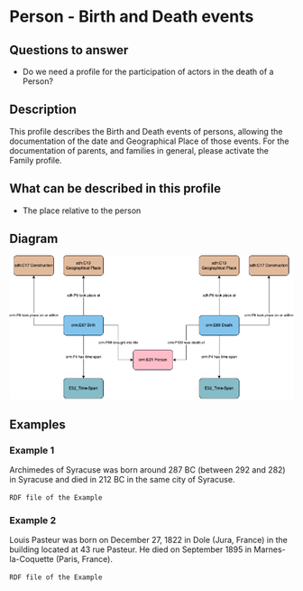 # Person - Birth and Death events

## Questions to answer

- Do we need a profile for the participation of actors in the death of a Person?

## Description

This profile describes the Birth and Death events of persons, allowing the documentation of the date and Geographical Place of those events.
For the documentation of parents, and families in general, please activate the Family profile.

## What can be described in this profile

- The place relative to the person

## Diagram

![Alt text](<Diagrams/GV_Profile_Person-Birth and Death.drawio.png>)

## Examples

### Example 1

Archimedes of Syracuse was born around 287 BC (between 292 and 282) in Syracuse and died in 212 BC in the same city of Syracuse.

```RDF file of the Example```

### Example 2

Louis Pasteur was born on December 27, 1822 in Dole (Jura, France) in the building located at 43 rue Pasteur. He died on September 1895 in Marnes-la-Coquette (Paris, France).

```RDF file of the Example```
